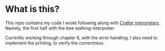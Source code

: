 # What is this?

This repo contains my code I wrote following along with [Crafter Interpreters](http://craftinginterpreters.com/). Namely, the first half with the tree walking-interpreter.

Currently working through chapter 6, with the error handling. I also need to implement the printing, to verify the correctness.
